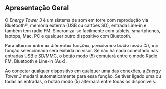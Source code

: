 ## Apresentação Geral 

O *Energy Tower 3* é um sistema de som em torre com reprodução via Bluetooth®, memória externa (USB ou cartões SD), entrada Line-in e também tem rádio FM. Sincroniza-se facilmente com tablets, smartphones, laptops, Mac, PC e qualquer outro dispositivo com Bluetooth. 

Para alternar entre as diferentes funções, pressione o botão modo (5), e a função seleccionada será exibida no visor. Se não há nada conectado nas entradas USB e SD/MMC, o botão modo (5) comutará entre o modo Rádio FM, Bluetooth 
e Line-in (Aux). 

Ao conectar qualquer dispositivo em qualquer uma das conexões, a *Energy Tower 3* mudará automaticamente para essa função. Se tiver ligado uma ou todas as entradas, o botão modo (5) alternará entre todas os disponíveis.
